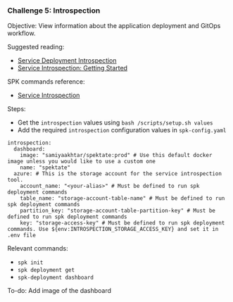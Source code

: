 ### Challenge 5: Introspection
Objective: View information about the application deployment and GitOps workflow.

Suggested reading:
- [Service Deployment Introspection](https://github.com/microsoft/bedrock/blob/docs_spk/docs/introspection.md)
- [Service Introspection: Getting Started](https://github.com/CatalystCode/spk/blob/390acbc8ab3ed20082bd50657eab16402e37144c/docs/service-introspection-onboarding.md)

SPK commands reference:
- [Service Introspection](https://github.com/CatalystCode/spk/blob/master/docs/service-introspection.md)

Steps:
- Get the `introspection` values using `bash /scripts/setup.sh values`
- Add the required `introspection` configuration values in `spk-config.yaml`
```
introspection:
  dashboard:
    image: "samiyaakhtar/spektate:prod" # Use this default docker image unless you would like to use a custom one
    name: "spektate"
  azure: # This is the storage account for the service introspection tool.
    account_name: "<your-alias>" # Must be defined to run spk deployment commands
    table_name: "storage-account-table-name" # Must be defined to run spk deployment commands
    partition_key: "storage-account-table-partition-key" # Must be defined to run spk deployment commands
    key: "storage-access-key" # Must be defined to run spk deployment commands. Use ${env:INTROSPECTION_STORAGE_ACCESS_KEY} and set it in .env file
```

Relevant commands:
- `spk init`
- `spk deployment get`
- `spk-deployment dashboard`

To-do: Add image of the dashboard
